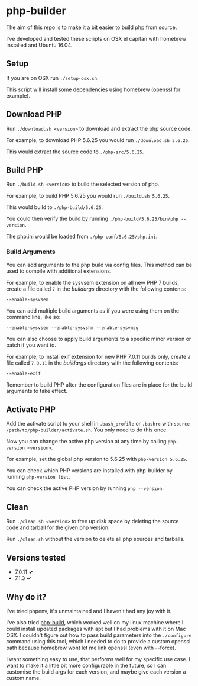 php-builder
===========

The aim of this repo is to make it a bit easier to build php from source.

I've developed and tested these scripts on OSX el capitan with homebrew installed and Ubuntu 16.04.

## Setup

If you are on OSX run `./setup-osx.sh`. 

This script will install some dependencies using homebrew (openssl for example).

## Download PHP

Run `./download.sh <version>` to download and extract the php source code. 

For example, to download PHP 5.6.25 you would run `./download.sh 5.6.25`.

This would extract the source code to `./php-src/5.6.25`.

## Build PHP

Run `./build.sh <version>` to build the selected version of php.

For example, to build PHP 5.6.25 you would run `./build.sh 5.6.25`.

This would build to `./php-build/5.6.25`.

You could then verify the build by running `./php-build/5.6.25/bin/php --version`.

The php.ini would be loaded from `./php-conf/5.6.25/php.ini`.

### Build Arguments

You can add arguments to the php build via config files.
This method can be used to compile with additional extensions.

For example, to enable the sysvsem extension on all new PHP 7 builds,
create a file called `7` in the *buildargs* directory with the following contents:

    --enable-sysvsem

You can add multiple build arguments as if you were using them on the command line, like so:

    --enable-sysvsem --enable-sysvshm --enable-sysvmsg

You can also choose to apply build arguments to a specific minor version or patch if you want to. 

For example, to install exif extension for new PHP 7.0.11 builds only,
create a file called `7.0.11` in the *buildargs* directory with the following contents:

    --enable-exif

Remember to build PHP after the configuration files are in place for the build arguments to take effect.

## Activate PHP

Add the activate script to your shell in `.bash_profile` or `.bashrc` with `source /path/to/php-builder/activate.sh`.
You only need to do this once.

Now you can change the active php version at any time by calling `php-version <version>`.

For example, set the global php version to 5.6.25 with `php-version 5.6.25`.

You can check which PHP versions are installed with php-builder by running `php-version list`.

You can check the active PHP version by running `php --version`.

## Clean

Run `./clean.sh <version>` to free up disk space by deleting the source code and tarball for the given php version.

Run `./clean.sh` without the version to delete all php sources and tarballs.

## Versions tested

 - 7.0.11 **✓**
 - 7.1.3 **✓**

## Why do it?

I've tried phpenv, it's unmaintained and I haven't had any joy with it.

I've also tried [php-build](https://php-build.github.io/), which worked well on my linux machine where I could
install updated packages with apt but I had problems with it on Mac OSX. I couldn't figure out how to pass
build parameters into the `./configure` command using this tool, which I needed to do to provide a custom openssl path
because homebrew wont let me link openssl (even with --force).

I want something easy to use, that performs well for my specific use case. I want to make it a little bit more
configurable in the future, so I can customise the build args for each version, and maybe give each version a custom
name.
